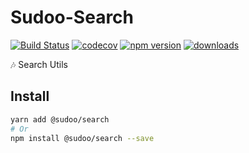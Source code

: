 # Sudoo-Search

[![Build Status](https://travis-ci.com/SudoDotDog/Sudoo-Search.svg?branch=master)](https://travis-ci.com/SudoDotDog/Sudoo-Search)
[![codecov](https://codecov.io/gh/SudoDotDog/Sudoo-Search/branch/master/graph/badge.svg)](https://codecov.io/gh/SudoDotDog/Sudoo-Search)
[![npm version](https://badge.fury.io/js/%40sudoo%2Fsearch.svg)](https://www.npmjs.com/package/@sudoo/search)
[![downloads](https://img.shields.io/npm/dm/@sudoo/search.svg)](https://www.npmjs.com/package/@sudoo/search)

:notes: Search Utils

## Install

```sh
yarn add @sudoo/search
# Or
npm install @sudoo/search --save
```
